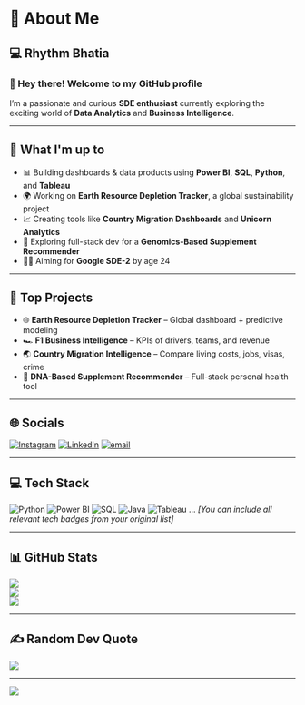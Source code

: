 # 💫 About Me
## 💻 Rhythm Bhatia

### 👋 Hey there! Welcome to my GitHub profile

I’m a passionate and curious **SDE enthusiast** currently exploring the exciting world of **Data Analytics** and **Business Intelligence**.

---

## 🌱 What I'm up to
- 📊 Building dashboards & data products using **Power BI**, **SQL**, **Python**, and **Tableau**
- 🌍 Working on **Earth Resource Depletion Tracker**, a global sustainability project
- 📈 Creating tools like **Country Migration Dashboards** and **Unicorn Analytics**
- 🧠 Exploring full-stack dev for a **Genomics-Based Supplement Recommender**
- 👨‍💻 Aiming for **Google SDE-2** by age 24

---

## 🚀 Top Projects
- 🌐 **Earth Resource Depletion Tracker** – Global dashboard + predictive modeling
- 🏎️ **F1 Business Intelligence** – KPIs of drivers, teams, and revenue
- 🌏 **Country Migration Intelligence** – Compare living costs, jobs, visas, crime
- 🧬 **DNA-Based Supplement Recommender** – Full-stack personal health tool

---

## 🌐 Socials
[![Instagram](https://img.shields.io/badge/Instagram-%23E4405F.svg?logo=Instagram&logoColor=white)](https://instagram.com/rhythm_bhatia_) 
[![LinkedIn](https://img.shields.io/badge/LinkedIn-%230077B5.svg?logo=linkedin&logoColor=white)](https://linkedin.com/in/rhythm-bhatia-) 
[![email](https://img.shields.io/badge/Email-D14836?logo=gmail&logoColor=white)](mailto:rhythmbhatia19@gmail.com)

---

## 💻 Tech Stack
![Python](https://img.shields.io/badge/python-3670A0?style=plastic&logo=python&logoColor=ffdd54)
![Power BI](https://img.shields.io/badge/power_bi-F2C811?style=plastic&logo=powerbi&logoColor=black)
![SQL](https://img.shields.io/badge/mysql-4479A1.svg?style=plastic&logo=mysql&logoColor=white)
![Java](https://img.shields.io/badge/java-%23ED8B00.svg?style=plastic&logo=openjdk&logoColor=white)
![Tableau](https://img.shields.io/badge/Tableau-E97627?style=plastic&logo=Tableau&logoColor=white)
... *[You can include all relevant tech badges from your original list]*

---

## 📊 GitHub Stats
![](https://github-readme-stats.vercel.app/api?username=Rhythm-Bhatia&theme=github_dark_dimmed&hide_border=false)<br>
![](https://nirzak-streak-stats.vercel.app/?user=Rhythm-Bhatia&theme=github_dark_dimmed&hide_border=false)<br>
![](https://github-readme-stats.vercel.app/api/top-langs/?username=Rhythm-Bhatia&theme=github_dark_dimmed&layout=compact)

---

## ✍️ Random Dev Quote
![](https://quotes-github-readme.vercel.app/api?type=horizontal&theme=radical)

---

[![](https://visitcount.itsvg.in/api?id=Rhythm-Bhatia&icon=0&color=0)](https://visitcount.itsvg.in)

<!-- Proudly created with GPRM ( https://gprm.itsvg.in ) -->
